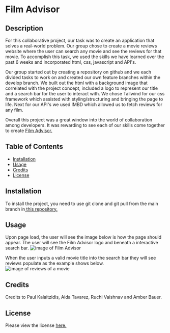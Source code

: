 # Film Advisor

## Description 

For this collaborative project, our task was to create an application that solves a real-world problem. Our group chose to create a movie reviews website where the user can search any movie and see the reviews for that movie. To accomplish this task, we used the skills we have learned over the past 6 weeks and incorporated html, css, javascript and API's.

Our group started out by creating a repository on github and we each divided tasks to work on and created our own feature branches within the develop branch. We built out the html with a background image that correlated with the project concept, included a logo to represent our title and a search bar for the user to interact with. We chose Tailwind for our css framework which assisted with styling/structuring and bringing the page to life. Next for our API's we used IMBD which allowed us to fetch reviews for any film. 

Overall this project was a great window into the world of collaboration among developers. It was rewarding to see each of our skills come together to create <a href ="https://paulkalait.github.io/film-adivser/"> Film Advisor.</a> 

## Table of Contents 

* [Installation](#installation)
* [Usage](#usage)
* [Credits](#credits)
* [License](#license)


## Installation

To install the project, you need to use git clone and git pull from the main branch in<a href ="https://github.com/paulkalait/film-adviser"> this repository.</a> 


## Usage 

Upon page load, the user will see the image below is how the page should appear. The user will see the Film Advisor logo and beneath a interactive search bar. 
<img src="https://github.com/paulkalait/film-adviser/blob/feature/index2/assets/images/Home.png" alt="image of Film Advisor"/>

When the user inputs a valid movie title into the search bar they will see reviews populate as the example shows below. 
<img src="" alt="image of reviews of a movie"/>


## Credits

Credits to Paul Kalaitzidis, Aida Tavarez, Ruchi Vaishnav and Amber Bauer.


## License

Please view the license <a href="https://github.com/paulkalait/film-adviser/blob/main/LICENSE">here.</a>


